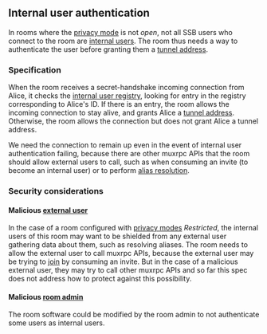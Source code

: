 ## Internal user authentication

In rooms where the [privacy mode](../Setup/Privacy%20modes.md) is not *open*, not all SSB users who connect to the room are [internal users](../Stakeholders/Internal%20user.md). The room thus needs a way to authenticate the user before granting them a [tunnel address](Tunnel%20addresses.md).

### Specification

When the room receives a secret-handshake incoming connection from Alice, it checks the [internal user registry](Internal%20user%20registry.md), looking for entry in the registry corresponding to Alice's ID. If there is an entry, the room allows the incoming connection to stay alive, and grants Alice a [tunnel address](Tunnel%20addresses.md). Otherwise, the room allows the connection but does not grant Alice a tunnel address.

We need the connection to remain up even in the event of internal user authentication failing, because there are other muxrpc APIs that the room should allow external users to call, such as when consuming an invite (to become an internal user) or to perform [alias resolution](../Alias/Alias%20resolution.md).

### Security considerations

#### Malicious [external user](../Stakeholders/External%20user.md)

In the case of a room configured with [privacy modes](../Setup/Privacy%20modes.md) *Restricted*, the internal users of this room may want to be shielded from any external user gathering data about them, such as resolving aliases. The room needs to allow the external user to call muxrpc APIs, because the external user may be trying to [join](Joining.md) by consuming an invite. But in the case of a malicious external user, they may try to call other muxrpc APIs and so far this spec does not address how to protect against this possibility.

#### Malicious [room admin](../Stakeholders/Room%20admin.md)

The room software could be modified by the room admin to not authenticate some users as internal users.